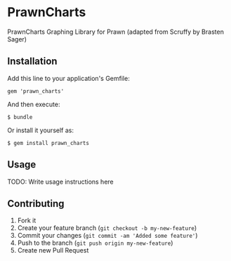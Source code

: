 # PrawnCharts

PrawnCharts Graphing Library for Prawn
(adapted from Scruffy by Brasten Sager)

## Installation

Add this line to your application's Gemfile:

    gem 'prawn_charts'

And then execute:

    $ bundle

Or install it yourself as:

    $ gem install prawn_charts

## Usage

TODO: Write usage instructions here

## Contributing

1. Fork it
2. Create your feature branch (`git checkout -b my-new-feature`)
3. Commit your changes (`git commit -am 'Added some feature'`)
4. Push to the branch (`git push origin my-new-feature`)
5. Create new Pull Request
